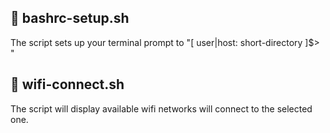 ## :page_facing_up: bashrc-setup.sh
The script sets up your terminal prompt to "[ user|host: short-directory ]$> "

## :page_facing_up: wifi-connect.sh
The script will display available wifi networks will connect to the selected one.
